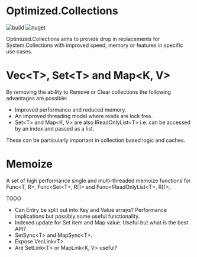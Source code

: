 # Optimized.Collections
[![build](https://github.com/AnthonyLloyd/Optimized.Collections/workflows/CI/badge.svg?branch=master)](https://github.com/AnthonyLloyd/Optimized.Collections/actions) [![nuget](https://buildstats.info/nuget/Optimized.Collections?includePreReleases=true)](https://www.nuget.org/packages/Optimized.Collections)

Optimized.Collections aims to provide drop in replacements for System.Collections with improved speed, memory or features in specific use cases.

# Vec\<T>, Set\<T> and Map\<K, V>

By removing the ability to Remove or Clear collections the following advantages are possible:

- Improved performance and reduced memory.
- An improved threading model where reads are lock free.
- Set\<T> and Map\<K, V> are also IReadOnlyList\<T> i.e. can be accessed by an index and passed as a list.

These can be particularly important in collection based logic and caches.

# Memoize

A set of high performance single and multi-threaded memoize functions for Func\<T, R>, Func<Set\<T>, R[]> and Func<IReadOnlyList\<T>, R[]>.

TODO
- Can Entry be split out into Key and Value arrays? Performance implications but possibly some useful functionality.
- Indexed update for Set item and Map value. Useful but what is the best API?
- SetSync\<T> and MapSync\<T>.
- Expose VecLink\<T>.
- Are SetLink\<T> or MapLink\<K, V> useful?